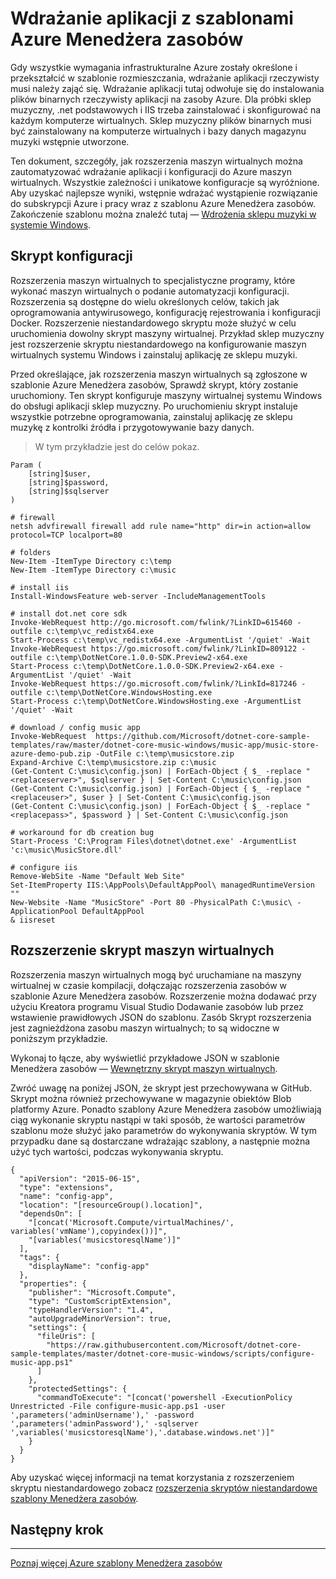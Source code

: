 <properties
   pageTitle="Automatyzowanie wdrażaniem aplikacji za pomocą rozszerzenia maszyn wirtualnych | Microsoft Azure"
   description="Samouczek DotNet Core Azure maszyn wirtualnych"
   services="virtual-machines-windows"
   documentationCenter="virtual-machines"
   authors="neilpeterson"
   manager="timlt"
   editor="tysonn"
   tags="azure-resource-manager"/>

<tags
   ms.service="virtual-machines-windows"
   ms.devlang="na"
   ms.topic="article"
   ms.tgt_pltfrm="vm-windows"
   ms.workload="infrastructure-services"
   ms.date="10/21/2016"
   ms.author="nepeters"/>

# <a name="application-deployment-with-azure-resource-manager-templates"></a>Wdrażanie aplikacji z szablonami Azure Menedżera zasobów

Gdy wszystkie wymagania infrastrukturalne Azure zostały określone i przekształcić w szablonie rozmieszczania, wdrażanie aplikacji rzeczywisty musi należy zająć się. Wdrażanie aplikacji tutaj odwołuje się do instalowania plików binarnych rzeczywisty aplikacji na zasoby Azure. Dla próbki sklep muzyczny, .net podstawowych i IIS trzeba zainstalować i skonfigurować na każdym komputerze wirtualnych. Sklep muzyczny plików binarnych musi być zainstalowany na komputerze wirtualnych i bazy danych magazynu muzyki wstępnie utworzone.

Ten dokument, szczegóły, jak rozszerzenia maszyn wirtualnych można zautomatyzować wdrażanie aplikacji i konfiguracji do Azure maszyn wirtualnych. Wszystkie zależności i unikatowe konfiguracje są wyróżnione. Aby uzyskać najlepsze wyniki, wstępnie wdrażać wystąpienie rozwiązanie do subskrypcji Azure i pracy wraz z szablonu Azure Menedżera zasobów. Zakończenie szablonu można znaleźć tutaj — [Wdrożenia sklepu muzyki w systemie Windows](https://github.com/Microsoft/dotnet-core-sample-templates/tree/master/dotnet-core-music-Windows).

## <a name="configuration-script"></a>Skrypt konfiguracji

Rozszerzenia maszyn wirtualnych to specjalistyczne programy, które wykonać maszyn wirtualnych o podanie automatyzacji konfiguracji. Rozszerzenia są dostępne do wielu określonych celów, takich jak oprogramowania antywirusowego, konfigurację rejestrowania i konfiguracji Docker. Rozszerzenie niestandardowego skryptu może służyć w celu uruchomienia dowolny skrypt maszyny wirtualnej. Przykład sklep muzyczny jest rozszerzenie skryptu niestandardowego na konfigurowanie maszyn wirtualnych systemu Windows i zainstaluj aplikację ze sklepu muzyki.

Przed określające, jak rozszerzenia maszyn wirtualnych są zgłoszone w szablonie Azure Menedżera zasobów, Sprawdź skrypt, który zostanie uruchomiony. Ten skrypt konfiguruje maszyny wirtualnej systemu Windows do obsługi aplikacji sklep muzyczny. Po uruchomieniu skrypt instaluje wszystkie potrzebne oprogramowania, zainstaluj aplikację ze sklepu muzykę z kontrolki źródła i przygotowywanie bazy danych. 

> W tym przykładzie jest do celów pokaz.

```none
Param (
    [string]$user,
    [string]$password,
    [string]$sqlserver
)

# firewall
netsh advfirewall firewall add rule name="http" dir=in action=allow protocol=TCP localport=80

# folders
New-Item -ItemType Directory c:\temp
New-Item -ItemType Directory c:\music

# install iis
Install-WindowsFeature web-server -IncludeManagementTools

# install dot.net core sdk
Invoke-WebRequest http://go.microsoft.com/fwlink/?LinkID=615460 -outfile c:\temp\vc_redistx64.exe
Start-Process c:\temp\vc_redistx64.exe -ArgumentList '/quiet' -Wait
Invoke-WebRequest https://go.microsoft.com/fwlink/?LinkID=809122 -outfile c:\temp\DotNetCore.1.0.0-SDK.Preview2-x64.exe
Start-Process c:\temp\DotNetCore.1.0.0-SDK.Preview2-x64.exe -ArgumentList '/quiet' -Wait
Invoke-WebRequest https://go.microsoft.com/fwlink/?LinkId=817246 -outfile c:\temp\DotNetCore.WindowsHosting.exe
Start-Process c:\temp\DotNetCore.WindowsHosting.exe -ArgumentList '/quiet' -Wait

# download / config music app
Invoke-WebRequest  https://github.com/Microsoft/dotnet-core-sample-templates/raw/master/dotnet-core-music-windows/music-app/music-store-azure-demo-pub.zip -OutFile c:\temp\musicstore.zip
Expand-Archive C:\temp\musicstore.zip c:\music
(Get-Content C:\music\config.json) | ForEach-Object { $_ -replace "<replaceserver>", $sqlserver } | Set-Content C:\music\config.json
(Get-Content C:\music\config.json) | ForEach-Object { $_ -replace "<replaceuser>", $user } | Set-Content C:\music\config.json
(Get-Content C:\music\config.json) | ForEach-Object { $_ -replace "<replacepass>", $password } | Set-Content C:\music\config.json

# workaround for db creation bug
Start-Process 'C:\Program Files\dotnet\dotnet.exe' -ArgumentList 'c:\music\MusicStore.dll'

# configure iis
Remove-WebSite -Name "Default Web Site"
Set-ItemProperty IIS:\AppPools\DefaultAppPool\ managedRuntimeVersion ""
New-Website -Name "MusicStore" -Port 80 -PhysicalPath C:\music\ -ApplicationPool DefaultAppPool
& iisreset
```

## <a name="vm-script-extension"></a>Rozszerzenie skrypt maszyn wirtualnych

Rozszerzenia maszyn wirtualnych mogą być uruchamiane na maszyny wirtualnej w czasie kompilacji, dołączając rozszerzenia zasobów w szablonie Azure Menedżera zasobów. Rozszerzenie można dodawać przy użyciu Kreatora programu Visual Studio Dodawanie zasobów lub przez wstawienie prawidłowych JSON do szablonu. Zasób Skrypt rozszerzenia jest zagnieżdżona zasobu maszyn wirtualnych; to są widoczne w poniższym przykładzie.

Wykonaj to łącze, aby wyświetlić przykładowe JSON w szablonie Menedżera zasobów — [Wewnętrzny skrypt maszyn wirtualnych](https://github.com/Microsoft/dotnet-core-sample-templates/blob/master/dotnet-core-music-windows/azuredeploy.json#L339). 

Zwróć uwagę na poniżej JSON, że skrypt jest przechowywana w GitHub. Skrypt można również przechowywane w magazynie obiektów Blob platformy Azure. Ponadto szablony Azure Menedżera zasobów umożliwiają ciąg wykonanie skryptu nastąpi w taki sposób, że wartości parametrów szablonu może służyć jako parametrów do wykonywania skryptów. W tym przypadku dane są dostarczane wdrażając szablony, a następnie można użyć tych wartości, podczas wykonywania skryptu.

```none
{
  "apiVersion": "2015-06-15",
  "type": "extensions",
  "name": "config-app",
  "location": "[resourceGroup().location]",
  "dependsOn": [
    "[concat('Microsoft.Compute/virtualMachines/', variables('vmName'),copyindex())]",
    "[variables('musicstoresqlName')]"
  ],
  "tags": {
    "displayName": "config-app"
  },
  "properties": {
    "publisher": "Microsoft.Compute",
    "type": "CustomScriptExtension",
    "typeHandlerVersion": "1.4",
    "autoUpgradeMinorVersion": true,
    "settings": {
      "fileUris": [
        "https://raw.githubusercontent.com/Microsoft/dotnet-core-sample-templates/master/dotnet-core-music-windows/scripts/configure-music-app.ps1"
      ]
    },
    "protectedSettings": {
      "commandToExecute": "[concat('powershell -ExecutionPolicy Unrestricted -File configure-music-app.ps1 -user ',parameters('adminUsername'),' -password ',parameters('adminPassword'),' -sqlserver ',variables('musicstoresqlName'),'.database.windows.net')]"
    }
  }
}
```

Aby uzyskać więcej informacji na temat korzystania z rozszerzeniem skryptu niestandardowego zobacz [rozszerzenia skryptów niestandardowe szablony Menedżera zasobów](./virtual-machines-windows-extensions-customscript.md).

## <a name="next-step"></a>Następny krok

<hr>

[Poznaj więcej Azure szablony Menedżera zasobów](https://github.com/Azure/azure-quickstart-templates)
